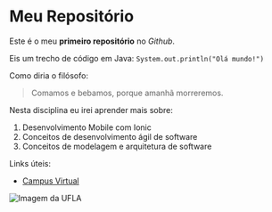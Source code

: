 # Meu Repositório
Este é o meu **primeiro repositório** no *Github*.

Eis um trecho de código em Java:
`System.out.println("Olá mundo!")`

Como diria o filósofo:
> Comamos e bebamos, porque amanhã morreremos.

Nesta disciplina eu irei aprender mais sobre:
1. Desenvolvimento Mobile com Ionic
2. Conceitos de desenvolvimento ágil de software
3. Conceitos de modelagem e arquitetura de software

Links úteis:
* [Campus Virtual](https://campusvirtual.ufla.br)

![Imagem da UFLA](https://ufla.br/images/noticias/2018/08_ago/biblioteca-ufla.jpg)
